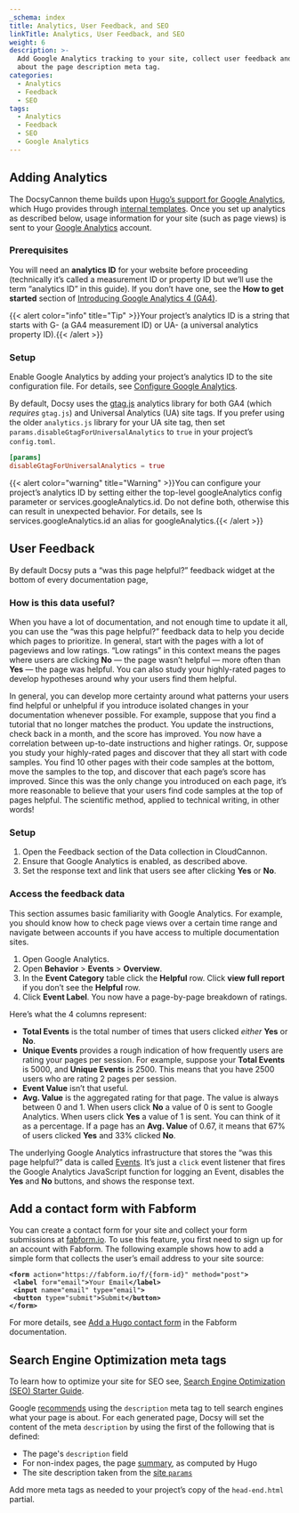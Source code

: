 ```yaml
---
_schema: index
title: Analytics, User Feedback, and SEO
linkTitle: Analytics, User Feedback, and SEO
weight: 6
description: >-
  Add Google Analytics tracking to your site, collect user feedback and learn
  about the page description meta tag.
categories:
  - Analytics
  - Feedback
  - SEO
tags:
  - Analytics
  - Feedback
  - SEO
  - Google Analytics
---
```

## Adding Analytics

The DocsyCannon theme builds upon [Hugo’s support for Google Analytics](https://gohugo.io/templates/internal/#google-analytics), which Hugo provides through [internal templates](https://gohugo.io/templates/internal/). Once you set up analytics as described below, usage information for your site (such as page views) is sent to your [Google Analytics](https://analytics.google.com/analytics/web/) account.

### Prerequisites

You will need an **analytics ID** for your website before proceeding (technically it’s called a measurement ID or property ID but we’ll use the term “analytics ID” in this guide). If you don’t have one, see the **How to get started** section of [Introducing Google Analytics 4 (GA4)](https://support.google.com/analytics/answer/1042508).

{{< alert color="info" title="Tip" >}}Your project’s analytics ID is a string that starts with G- (a GA4 measurement ID) or UA- (a universal analytics property ID).{{< /alert >}}

### Setup

Enable Google Analytics by adding your project’s analytics ID to the site configuration file. For details, see [Configure Google Analytics](https://gohugo.io/templates/internal/#configure-google-analytics).

By default, Docsy uses the [gtag.js](https://support.google.com/analytics/answer/10220869) analytics library for both GA4 (which *requires* `gtag.js`) and Universal Analytics (UA) site tags. If you prefer using the older `analytics.js` library for your UA site tag, then set `params.disableGtagForUniversalAnalytics` to `true` in your project’s `config.toml`.

```toml
[params]
disableGtagForUniversalAnalytics = true
```

{{< alert color="warning" title="Warning" >}}You can configure your project’s analytics ID by setting either the top-level googleAnalytics config parameter or services.googleAnalytics.id. Do not define both, otherwise this can result in unexpected behavior. For details, see Is services.googleAnalytics.id an alias for googleAnalytics.{{< /alert >}}

## User Feedback

By default Docsy puts a “was this page helpful?” feedback widget at the bottom of every documentation page,

### How is this data useful?

When you have a lot of documentation, and not enough time to update it all, you can use the “was this page helpful?” feedback data to help you decide which pages to prioritize. In general, start with the pages with a lot of pageviews and low ratings. “Low ratings” in this context means the pages where users are clicking **No** — the page wasn’t helpful — more often than **Yes** — the page was helpful. You can also study your highly-rated pages to develop hypotheses around why your users find them helpful.

In general, you can develop more certainty around what patterns your users find helpful or unhelpful if you introduce isolated changes in your documentation whenever possible. For example, suppose that you find a tutorial that no longer matches the product. You update the instructions, check back in a month, and the score has improved. You now have a correlation between up-to-date instructions and higher ratings. Or, suppose you study your highly-rated pages and discover that they all start with code samples. You find 10 other pages with their code samples at the bottom, move the samples to the top, and discover that each page’s score has improved. Since this was the only change you introduced on each page, it’s more reasonable to believe that your users find code samples at the top of pages helpful. The scientific method, applied to technical writing, in other words!

### Setup

1. Open the Feedback section of the Data collection in CloudCannon.
2. Ensure that Google Analytics is enabled, as described above.
3. Set the response text and link that users see after clicking **Yes** or **No**.

### Access the feedback data

This section assumes basic familiarity with Google Analytics. For example, you should know how to check page views over a certain time range and navigate between accounts if you have access to multiple documentation sites.

1. Open Google Analytics.
2. Open **Behavior** &gt; **Events** &gt; **Overview**.
3. In the **Event Category** table click the **Helpful** row. Click **view full report** if you don’t see the **Helpful** row.
4. Click **Event Label**. You now have a page-by-page breakdown of ratings.

Here’s what the 4 columns represent:

* **Total Events** is the total number of times that users clicked *either* **Yes** or **No**.
* **Unique Events** provides a rough indication of how frequently users are rating your pages per session. For example, suppose your **Total Events** is 5000, and **Unique Events** is 2500. This means that you have 2500 users who are rating 2 pages per session.
* **Event Value** isn’t that useful.
* **Avg. Value** is the aggregated rating for that page. The value is always between 0 and 1. When users click **No** a value of 0 is sent to Google Analytics. When users click **Yes** a value of 1 is sent. You can think of it as a percentage. If a page has an **Avg. Value** of 0.67, it means that 67% of users clicked **Yes** and 33% clicked **No**.

The underlying Google Analytics infrastructure that stores the “was this page helpful?” data is called [Events](https://developers.google.com/analytics/devguides/collection/analyticsjs/events). It’s just a `click` event listener that fires the Google Analytics JavaScript function for logging an Event, disables the **Yes** and **No** buttons, and shows the response text.

## Add a contact form with Fabform

You can create a contact form for your site and collect your form submissions at [fabform.io](https://fabform.io/). To use this feature, you first need to sign up for an account with Fabform. The following example shows how to add a simple form that collects the user’s email address to your site source:

<div><pre data-language="html"><code class="language-html"><strong>&lt;</strong><strong>form</strong> action<strong>=</strong>"https://fabform.io/f/{form-id}" method<strong>=</strong>"post"<strong>&gt;</strong>
 <strong>&lt;</strong><strong>label</strong> for<strong>=</strong>"email"<strong>&gt;</strong>Your Email<strong>&lt;/</strong><strong>label</strong><strong>&gt;</strong>
 <strong>&lt;</strong><strong>input</strong> name<strong>=</strong>"email" type<strong>=</strong>"email"<strong>&gt;</strong>
 <strong>&lt;</strong><strong>button</strong> type<strong>=</strong>"submit"<strong>&gt;</strong>Submit<strong>&lt;/</strong><strong>button</strong><strong>&gt;</strong>
<strong>&lt;/</strong><strong>form</strong><strong>&gt;</strong>
</code></pre></div>

For more details, see [Add a Hugo contact form](https://fabform.io/a/hugo-contact-form) in the Fabform documentation.

## Search Engine Optimization meta tags

To learn how to optimize your site for SEO see, [Search Engine Optimization (SEO) Starter Guide](https://developers.google.com/search/docs/beginner/seo-starter-guide).

Google [recommends](https://developers.google.com/search/docs/beginner/seo-starter-guide?hl=en%2F#descriptionmeta) using the `description` meta tag to tell search engines what your page is about. For each generated page, Docsy will set the content of the meta `description` by using the first of the following that is defined:

* The page's `description` field
* For non-index pages, the page [summary](https://gohugo.io/content-management/summaries/), as computed by Hugo
* The site description taken from the [site `params`](https://gohugo.io/variables/site/#the-siteparams-variable)

Add more meta tags as needed to your project’s copy of the `head-end.html` partial.